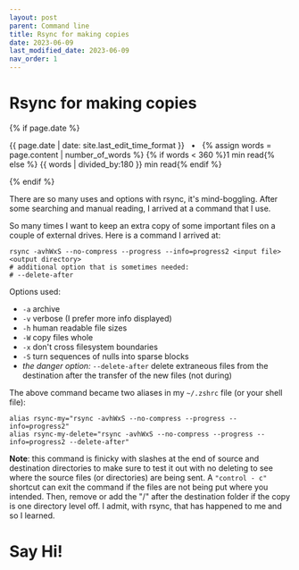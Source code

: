 ```yaml
---
layout: post
parent: Command line
title: Rsync for making copies
date: 2023-06-09
last_modified_date: 2023-06-09
nav_order: 1
---
```


# Rsync for making copies

{% if page.date %}
 <p class="text-small text-grey-dk-000 mb-0 mr-2">
   <span class="d-inline-block">{{ page.date | date: site.last_edit_time_format }} &nbsp; &bull; &nbsp;
     {% assign words = page.content | number_of_words %}
     {% if words < 360 %}1 min read{% else %}
     {{ words | divided_by:180 }} min read{% endif %}
   </span>
 </p>
{% endif %}

There are so many uses and options with rsync, it's mind-boggling. After some searching and manual reading, I arrived at a command that I use.

So many times I want to keep an extra copy of some important files on a couple of external drives. Here is a command I arrived at:

```
rsync -avhWxS --no-compress --progress --info=progress2 <input file> <output directory>
# additional option that is sometimes needed:
# --delete-after
```

Options used:
* `-a` archive
* `-v` verbose (I prefer more info displayed)
* `-h` human readable file sizes
* `-W` copy files whole
* `-x` don't cross filesystem boundaries
* `-S` turn sequences of nulls into sparse blocks
* _the danger option:_ `--delete-after` delete extraneous files from the destination after the transfer of the new files (not during)

The above command became two aliases in my `~/.zshrc` file (or your shell file):
```
alias rsync-my="rsync -avhWxS --no-compress --progress --info=progress2"
alias rsync-my-delete="rsync -avhWxS --no-compress --progress --info=progress2 --delete-after"
```

**Note**: this command is finicky with slashes at the end of source and destination directories to make sure to test it out with no deleting to see where the source files (or directories) are being sent. A `"control - c"` shortcut can exit the command if the files are not being put where you intended. Then, remove or add the "/" after the destination folder if the copy is one directory level off. I admit, with rsync, that has happened to me and so I learned.

# Say Hi!

<span class="nocomment">
  <script src="https://nocomment.fiatjaf.com/embed.js" id="nocomment" data-owner="npub1vy40z9dxr943vkz6xp54elflf7hxcly46q2qwcpvzfy47qq3syxqqchgk3" data-custom-base="note1xskj4e3krta648m5tmzfga2hth52p8st2f292d0kyvxf5mn9vftqxlxc93"></script>
</span>
